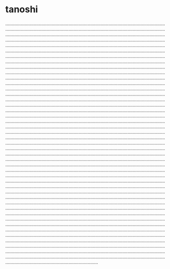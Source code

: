 # tanoshi
........................................................................................................................................................................................................................................................................................................................................................................................................................................................................................................................................................................................................................................................................................................................................................................................................................................................................................................................................................................................................................................................................................................................................................................................................................................................................................................................................................................................................................................................................................................................................................................................................................................................................................................................................................................................................................................................................................................................................................................................................................................................................................................................................................................................................................................................................................................................................................................................................................................................................................................................................................................................................................................................................................................................................................................................................................................................................................................................................................................................................................................................................................................................................................................................................................................................................................................................................................................................................................................................................................................................................................................................................................................................................................................................................................................................................................................................................................................................................................................................................................................................................................................................................................................................................................................................................................................................................................................................................................................................................................................................................................................................................................................................................................................................................................................................................................................................................................................................................................................................................................................................................................................................................................................................................................................................................................................................................................................................................................................................................................................................................................................................................................................................................................................................................................